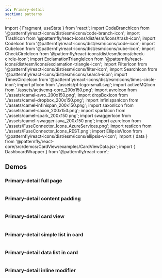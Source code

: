 ```yaml
---
id: Primary-detail
section: patterns
---
```


import { Fragment, useState } from 'react';
import CodeBranchIcon from '@patternfly/react-icons/dist/esm/icons/code-branch-icon';
import TrashIcon from '@patternfly/react-icons/dist/esm/icons/trash-icon';
import CodeIcon from '@patternfly/react-icons/dist/esm/icons/code-icon';
import CubeIcon from '@patternfly/react-icons/dist/esm/icons/cube-icon';
import CheckCircleIcon from '@patternfly/react-icons/dist/esm/icons/check-circle-icon';
import ExclamationTriangleIcon from '@patternfly/react-icons/dist/esm/icons/exclamation-triangle-icon';
import FilterIcon from '@patternfly/react-icons/dist/esm/icons/filter-icon';
import SearchIcon from '@patternfly/react-icons/dist/esm/icons/search-icon';
import TimesCircleIcon from '@patternfly/react-icons/dist/esm/icons/times-circle-icon';
import pfIcon from './assets/pf-logo-small.svg';
import activeMQIcon from './assets/activemq-core_200x150.png';
import avroIcon from './assets/camel-avro_200x150.png';
import dropBoxIcon from './assets/camel-dropbox_200x150.png';
import infinispanIcon from './assets/camel-infinispan_200x150.png';
import saxonIcon from './assets/camel-saxon_200x150.png';
import sparkIcon from './assets/camel-spark_200x150.png';
import swaggerIcon from './assets/camel-swagger-java_200x150.png';
import azureIcon from './assets/FuseConnector_Icons_AzureServices.png';
import restIcon from './assets/FuseConnector_Icons_REST.png';
import EllipsisVIcon from '@patternfly/react-icons/dist/esm/icons/ellipsis-v-icon';
import { data } from '@patternfly/react-core/src/demos/CardView/examples/CardViewData.jsx';
import { DashboardWrapper } from '@patternfly/react-core';

## Demos

### Primary-detail full page

```js file="./examples/PrimaryDetail/PrimaryDetailFullPage.tsx" isFullscreen

```

### Primary-detail content padding

```js file="./examples/PrimaryDetail/PrimaryDetailContentPadding.tsx" isFullscreen

```

### Primary-detail card view

```js file="./examples/PrimaryDetail/PrimaryDetailCardView.tsx" isFullscreen

```

### Primary-detail simple list in card

```js file="./examples/PrimaryDetail/PrimaryDetailSimpleListInCard.tsx" isFullscreen

```

### Primary-detail data list in card

```js file="./examples/PrimaryDetail/PrimaryDetailDataListInCard.tsx" isFullscreen

```

### Primary-detail inline modifier

```js file="./examples/PrimaryDetail/PrimaryDetailInlineModifier.tsx" isFullscreen

```

